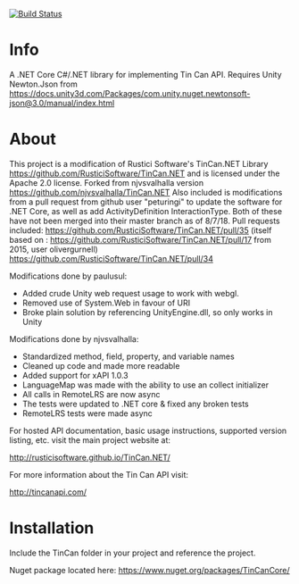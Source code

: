 [![Build Status](https://travis-ci.org/njvsvalhalla/TinCan.NET.svg?branch=master)](https://travis-ci.org/njvsvalhalla/TinCan.NET)

# Info

A .NET Core C#/.NET library for implementing Tin Can API.
Requires Unity Newton.Json from https://docs.unity3d.com/Packages/com.unity.nuget.newtonsoft-json@3.0/manual/index.html

# About

This project is a modification of Rustici Software's TinCan.NET Library https://github.com/RusticiSoftware/TinCan.NET and is licensed under the Apache 2.0 license. 
Forked from njvsvalhalla version https://github.com/njvsvalhalla/TinCan.NET
Also included is modifications from a pull request from github user "peturingi" to update the software for .NET Core, as well as add ActivityDefinition InteractionType. Both of these have not been merged into their master branch as of 8/7/18.
Pull requests included:
https://github.com/RusticiSoftware/TinCan.NET/pull/35 (itself based on : https://github.com/RusticiSoftware/TinCan.NET/pull/17 from 2015, user olivergurnell)
https://github.com/RusticiSoftware/TinCan.NET/pull/34

Modifications done by paulusul:
* Added crude Unity web request usage to work with webgl.
* Removed use of System.Web in favour of URI
* Broke plain solution by referencing UnityEngine.dll, so only works in Unity

Modifications done by njvsvalhalla:
* Standardized method, field, property, and variable names
* Cleaned up code and made more readable
* Added support for xAPI 1.0.3
* LanguageMap was made with the ability to use an collect initializer
* All calls in RemoteLRS are now async
* The tests were updated to .NET core & fixed any broken tests
* RemoteLRS tests were made async

For hosted API documentation, basic usage instructions, supported version listing, etc. visit the main project website at:

http://rusticisoftware.github.io/TinCan.NET/

For more information about the Tin Can API visit:

http://tincanapi.com/

# Installation

Include the TinCan folder in your project and reference the project.

Nuget package located here: https://www.nuget.org/packages/TinCanCore/ 
